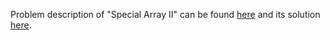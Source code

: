 Problem description of "Special Array II" can be found [here](https://leetcode.com/problems/special-array-ii/) and its solution [here](https://github.com/aurimas13/Solutions-To-Problems/blob/main/LeetCode/Python%20Solutions/Special%20Array%20II/special.py).
